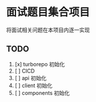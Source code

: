 # 面试题目集合项目

将面试相关问题在本项目内逐一实现

## TODO

1. [x] turborepo 初始化
2. [ ] CICD
3. [ ] api 初始化
4. [ ] client 初始化
5. [ ] components 初始化
